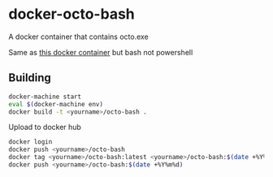 # docker-octo-bash

A docker container that contains octo.exe

Same as [this docker container](https://github.com/NetDocuments/docker-octo) but bash not powershell

## Building

```bash
docker-machine start
eval $(docker-machine env)
docker build -t <yourname>/octo-bash .
```

Upload to docker hub
```bash
docker login
docker push <yourname>/octo-bash
docker tag <yourname>/octo-bash:latest <yourname>/octo-bash:$(date +%Y%m%d)
docker push <yourname>/octo-bash:$(date +%Y%m%d)
```
